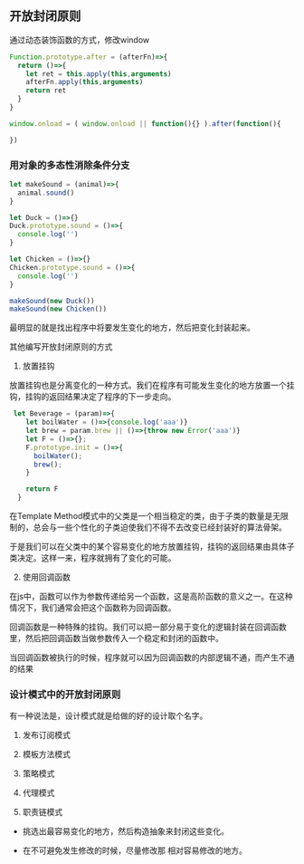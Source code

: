 ## 开放封闭原则

通过动态装饰函数的方式，修改window
```js
Function.prototype.after = (afterFn)=>{
  return ()=>{
    let ret = this.apply(this,arguments)
    afterFn.apply(this,arguments)
    return ret
  }
}

window.onload = ( window.onload || function(){} ).after(function(){

})
```

### 用对象的多态性消除条件分支

```js
let makeSound = (animal)=>{
  animal.sound()
}

let Duck = ()=>{}
Duck.prototype.sound = ()=>{
  console.log('')
}

let Chicken = ()=>{}
Chicken.prototype.sound = ()=>{
  console.log('')
}

makeSound(new Duck())
makeSound(new Chicken())

```

最明显的就是找出程序中将要发生变化的地方，然后把变化封装起来。

其他编写开放封闭原则的方式

1. 放置挂钩

放置挂钩也是分离变化的一种方式。我们在程序有可能发生变化的地方放置一个挂钩，挂钩的返回结果决定了程序的下一步走向。

```js
 let Beverage = (param)=>{
    let boilWater = ()=>{console.log('aaa')}
    let brew = param.brew || ()=>{throw new Error('aaa')}
    let F = ()=>{};
    F.prototype.init = ()=>{
      boilWater();
      brew();
    }

    return F
  }

```

在Template Method模式中的父类是一个相当稳定的类，由于子类的数量是无限制的，总会与一些个性化的子类迫使我们不得不去改变已经封装好的算法骨架。

于是我们可以在父类中的某个容易变化的地方放置挂钩，挂钩的返回结果由具体子类决定。这样一来，程序就拥有了变化的可能。

2. 使用回调函数

在js中，函数可以作为参数传递给另一个函数，这是高阶函数的意义之一。在这种情况下，我们通常会把这个函数称为回调函数。

回调函数是一种特殊的挂钩。我们可以把一部分易于变化的逻辑封装在回调函数里，然后把回调函数当做参数传入一个稳定和封闭的函数中。

当回调函数被执行的时候，程序就可以因为回调函数的内部逻辑不通，而产生不通的结果

### 设计模式中的开放封闭原则

有一种说法是，设计模式就是给做的好的设计取个名字。

1. 发布订阅模式

2. 模板方法模式

3. 策略模式

4. 代理模式

5. 职责链模式

- 挑选出最容易变化的地方，然后构造抽象来封闭这些变化。

- 在不可避免发生修改的时候，尽量修改那 相对容易修改的地方。
